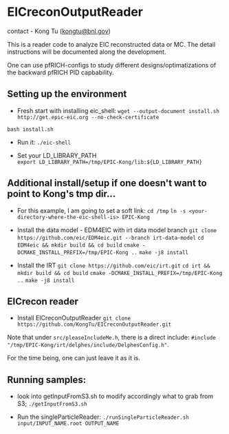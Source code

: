 # EICreconOutputReader

contact - Kong Tu (kongtu@bnl.gov)

This is a reader code to analyze EIC reconstructed data or MC. The detail instructions will be documented along the development. 

One can use pfRICH-configs to study different designs/optimatizations of the backward pfRICH PID capbability.

## Setting up the environment

- Fresh start with installing eic_shell:
```wget --output-document install.sh http://get.epic-eic.org --no-check-certificate```

```bash install.sh```

- Run it: ```./eic-shell```

- Set your LD_LIBRARY_PATH	
```export LD_LIBRARY_PATH=/tmp/EPIC-Kong/lib:${LD_LIBRARY_PATH}```

## Additional install/setup if one doesn't want to point to Kong's tmp dir...

- For this example, I am going to set a soft link:
```cd /tmp```
```ln -s <your-directory-where-the-eic-shell-is> EPIC-Kong```

- Install the data model - EDM4EIC with irt data model branch
```git clone https://github.com/eic/EDM4eic.git --branch irt-data-model```
```cd EDM4eic && mkdir build && cd build```
```cmake -DCMAKE_INSTALL_PREFIX=/tmp/EPIC-Kong ..```
```make -j8 install```

- Install the IRT
```git clone https://github.com/eic/irt.git```
```cd irt && mkdir build && cd build```
```cmake -DCMAKE_INSTALL_PREFIX=/tmp/EPIC-Kong ..```
```make -j8 install```

## EICrecon reader

- Install EICreconOutputReader
```git clone https://github.com/KongTu/EICreconOutputReader.git```

Note that under `src/pleaseIncludeMe.h`, there is a direct include: 
`#include "/tmp/EPIC-Kong/irt/delphes/include/DelphesConfig.h"`. 

For the time being, one can just leave it as it is.

## Running samples:
- look into getInputFromS3.sh to modify accordingly what to grab from S3;
```./getInputFromS3.sh```

- Run the singleParticleReader:
```./runSingleParticleReader.sh input/INPUT_NAME.root OUTPUT_NAME```
